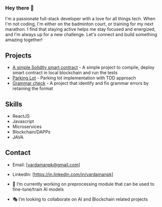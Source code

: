 ### Hey there 👋 
I'm a passionate full-stack developer with a love for all things tech. When I'm not coding, I'm either on the badminton court, or training for my next marathon. I find that staying active helps me stay focused and energized, and I'm always up for a new challenge. Let's connect and build something amazing together!

## Projects

- [A simple Solidity smart contract](https://github.com/vardamanpk/my-first-smart-contract) - A simple project to compile, deploy smart contract in local blockchain and run the tests
- [Parking Lot](https://github.com/vardamanpk/parkinglot) - Parking lot implementation with TDD approach
- [Grammar check](https://github.com/vardamanpk/grammarcheck) - A project that identify and fix grammar errors by retaining the format

## Skills

- ReactJS
- Javascript
- Microservices
- Blockchain/DAPPs
- JAVA

## Contact

- Email: [vardamanpk@gmail.com]
- LinkedIn: [https://in.linkedin.com/in/vardamanpk]


- 🔭 I’m currently working on preprocessing module that can be used to fine-tune/train AI models
- 🎭 I’m looking to collaborate on AI and Blockchain related projects
